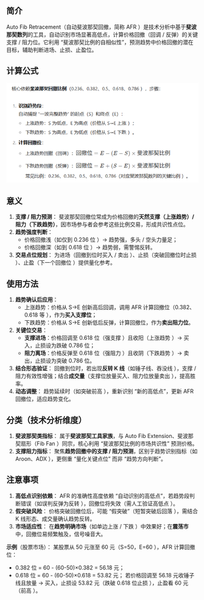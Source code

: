 ## 简介

Auto Fib Retracement（自动斐波那契回撤，简称 AFR ）是技术分析中基于**斐波那契数列**的工具，自动识别市场显著高低点，计算价格回撤（回调 / 反弹）的关键支撑 / 阻力位。它利用 “斐波那契比例的自相似性”，预测趋势中价格回撤的潜在目标，辅助判断进场、止损、止盈位。

## 计算公式

![image-20250808172612580](.\photo\1)

## 意义

1. **支撑 / 阻力预测**：
   斐波那契回撤位常成为价格回撤的**天然支撑（上涨趋势）/ 阻力（下跌趋势）**，因市场参与者会参考这些比例交易，形成共识性点位。
2. **趋势强度判断**：
   - 价格回撤浅（如仅到 0.236 位 ）→ 趋势强，多头 / 空头力量足；
   - 价格回撤深（如到 0.618 位 ）→ 趋势弱，需警惕反转。
3. **交易点位规划**：
   为进场（回撤到位时买入 / 卖出 ）、止损（突破回撤位时止损 ）、止盈（下一个回撤位 ）提供量化参考。

## 使用方法

1. **趋势确认后应用**：
   - 上涨趋势：价格从 S→E 创新高后回调，调用 AFR 计算回撤位（0.382、0.618 等 ），作为**买入支撑位**；
   - 下跌趋势：价格从 S→E 创新低后反弹，计算回撤位，作为**卖出阻力位**。
2. **关键位交易**：
   - **支撑进场**：价格回调至 0.618 位（强支撑 ）且收阳（上涨趋势 ）→ 买入，止损设为跌破 0.786 位；
   - **阻力离场**：价格反弹至 0.618 位（强阻力 ）且收阴（下跌趋势 ）→ 卖出，止损设为突破 0.786 位。
3. **结合形态验证**：
   回撤到位时，若出现**反转 K 线**（如锤子线、吞没线 ），支撑 / 阻力有效性增强；结合**成交量**（支撑位放量买入、阻力位放量卖出 ），提高胜率。
4. **动态调整**：
   趋势延续时（如突破前高 ），重新识别 “新的高低点”，更新 AFR 回撤位，适应趋势变化。

## 分类（技术分析维度）

1. **斐波那契类指标**：
   属于**斐波那契工具家族**，与 Auto Fib Extension、斐波那契扇形（Fib Fan ）同宗，核心利用 “斐波那契比例的市场共识性” 预测价格。
2. **支撑阻力指标**：
   聚焦**趋势回撤中的支撑 / 阻力预测**，区别于趋势识别指标（如 Aroon、ADX ），更侧重 “量化关键点位” 而非 “趋势方向判断”。

## 注意事项

1. **高低点识别依赖**：
   AFR 的准确性高度依赖 “自动识别的高低点”，若趋势段判断错误（如误判反弹为反转 ），回撤位将失效（需人工验证高低点 ）。
2. **假突破风险**：
   价格突破回撤位后，可能 “假突破”（短暂突破后回落 ），需结合 K 线形态、成交量确认趋势反转。
3. **市场适应性**：
   在**趋势明确市场**（如单边上涨 / 下跌 ）中效果好；在**震荡市**中，回撤位易频繁触及，信号噪音大。

**示例**（股票市场）：
某股票从 50 元涨至 60 元（S=50，E=60 ），AFR 计算回撤位：

- 0.382 位 = 60 - (60-50)×0.382 = 56.18 元；
- 0.618 位 = 60 - (60-50)×0.618 = 53.82 元；
  若价格回调至 56.18 元收锤子线且放量 → 买入，止损设 53.82 元（跌破 0.618 位止损 ），止盈看 60 元（前高 ）。